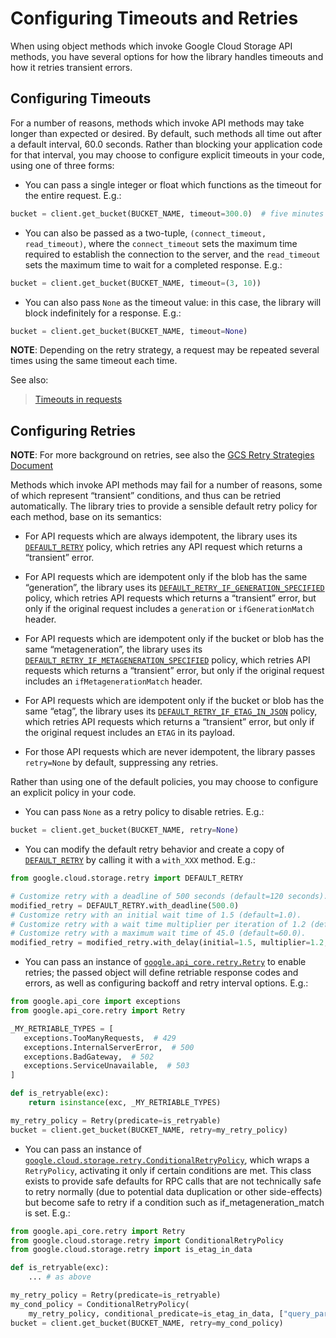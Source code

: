 # Configuring Timeouts and Retries

When using object methods which invoke Google Cloud Storage API methods,
you have several options for how the library handles timeouts and
how it retries transient errors.

## Configuring Timeouts

For a number of reasons, methods which invoke API methods may take
longer than expected or desired.  By default, such methods all time out
after a default interval, 60.0 seconds.  Rather than blocking your application
code for that interval, you may choose to configure explicit timeouts
in your code, using one of three forms:


* You can pass a single integer or float which functions as the timeout for the
entire request. E.g.:

```python
bucket = client.get_bucket(BUCKET_NAME, timeout=300.0)  # five minutes
```


* You can also be passed as a two-tuple, `(connect_timeout, read_timeout)`,
where the `connect_timeout` sets the maximum time required to establish
the connection to the server, and the `read_timeout` sets the maximum
time to wait for a completed response.  E.g.:

```python
bucket = client.get_bucket(BUCKET_NAME, timeout=(3, 10))
```


* You can also pass `None` as the timeout value:  in this case, the library
will block indefinitely for a response.  E.g.:

```python
bucket = client.get_bucket(BUCKET_NAME, timeout=None)
```

**NOTE**: Depending on the retry strategy, a request may be
repeated several times using the same timeout each time.

See also:

> [Timeouts in requests](https://requests.readthedocs.io/en/latest/user/advanced/#timeouts)

## Configuring Retries

**NOTE**: For more background on retries, see also the
[GCS Retry Strategies Document](https://cloud.google.com/storage/docs/retry-strategy#python)

Methods which invoke API methods may fail for a number of reasons, some of
which represent “transient” conditions, and thus can be retried
automatically.  The library tries to provide a sensible default retry policy
for each method, base on its semantics:


* For API requests which are always idempotent, the library uses its
[`DEFAULT_RETRY`](retry.md#google.cloud.storage.retry.DEFAULT_RETRY) policy, which
retries any API request which returns a “transient” error.


* For API requests which are idempotent only if the blob has
the same “generation”, the library uses its
[`DEFAULT_RETRY_IF_GENERATION_SPECIFIED`](retry.md#google.cloud.storage.retry.DEFAULT_RETRY_IF_GENERATION_SPECIFIED)
policy, which retries API requests which returns a “transient” error,
but only if the original request includes a `generation` or
`ifGenerationMatch` header.


* For API requests which are idempotent only if the bucket or blob has
the same “metageneration”, the library uses its
[`DEFAULT_RETRY_IF_METAGENERATION_SPECIFIED`](retry.md#google.cloud.storage.retry.DEFAULT_RETRY_IF_METAGENERATION_SPECIFIED)
policy, which retries API requests which returns a “transient” error,
but only if the original request includes an `ifMetagenerationMatch` header.


* For API requests which are idempotent only if the bucket or blob has
the same “etag”, the library uses its
[`DEFAULT_RETRY_IF_ETAG_IN_JSON`](retry.md#google.cloud.storage.retry.DEFAULT_RETRY_IF_ETAG_IN_JSON)
policy, which retries API requests which returns a “transient” error,
but only if the original request includes an `ETAG` in its payload.


* For those API requests which are never idempotent, the library passes
`retry=None` by default, suppressing any retries.

Rather than using one of the default policies, you may choose to configure an
explicit policy in your code.


* You can pass `None` as a retry policy to disable retries.  E.g.:

```python
bucket = client.get_bucket(BUCKET_NAME, retry=None)
```


* You can modify the default retry behavior and create a copy of [`DEFAULT_RETRY`](retry.md#google.cloud.storage.retry.DEFAULT_RETRY)
by calling it with a `with_XXX` method. E.g.:

```python
from google.cloud.storage.retry import DEFAULT_RETRY

# Customize retry with a deadline of 500 seconds (default=120 seconds).
modified_retry = DEFAULT_RETRY.with_deadline(500.0)
# Customize retry with an initial wait time of 1.5 (default=1.0).
# Customize retry with a wait time multiplier per iteration of 1.2 (default=2.0).
# Customize retry with a maximum wait time of 45.0 (default=60.0).
modified_retry = modified_retry.with_delay(initial=1.5, multiplier=1.2, maximum=45.0)
```


* You can pass an instance of [`google.api_core.retry.Retry`](https://googleapis.dev/python/google-api-core/latest/retry.html#google.api_core.retry.Retry) to enable
retries;  the passed object will define retriable response codes and errors,
as well as configuring backoff and retry interval options.  E.g.:

```python
from google.api_core import exceptions
from google.api_core.retry import Retry

_MY_RETRIABLE_TYPES = [
   exceptions.TooManyRequests,  # 429
   exceptions.InternalServerError,  # 500
   exceptions.BadGateway,  # 502
   exceptions.ServiceUnavailable,  # 503
]

def is_retryable(exc):
    return isinstance(exc, _MY_RETRIABLE_TYPES)

my_retry_policy = Retry(predicate=is_retryable)
bucket = client.get_bucket(BUCKET_NAME, retry=my_retry_policy)
```


* You can pass an instance of
[`google.cloud.storage.retry.ConditionalRetryPolicy`](retry.md#google.cloud.storage.retry.ConditionalRetryPolicy), which wraps a
`RetryPolicy`, activating it only if
certain conditions are met. This class exists to provide safe defaults
for RPC calls that are not technically safe to retry normally (due to
potential data duplication or other side-effects) but become safe to retry
if a condition such as if_metageneration_match is set.  E.g.:

```python
from google.api_core.retry import Retry
from google.cloud.storage.retry import ConditionalRetryPolicy
from google.cloud.storage.retry import is_etag_in_data

def is_retryable(exc):
    ... # as above

my_retry_policy = Retry(predicate=is_retryable)
my_cond_policy = ConditionalRetryPolicy(
    my_retry_policy, conditional_predicate=is_etag_in_data, ["query_params"])
bucket = client.get_bucket(BUCKET_NAME, retry=my_cond_policy)
```
